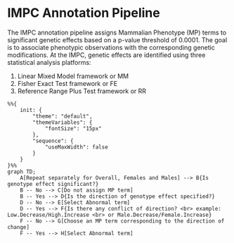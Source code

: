 # IMPC Annotation Pipeline
The IMPC annotation pipeline assigns Mammalian Phenotype (MP) terms to significant genetic effects based on a p-value threshold of 0.0001. The goal is to associate phenotypic observations with the corresponding genetic modifications.
At the IMPC, genetic effects are identified using three statistical analysis platforms:
1. Linear Mixed Model framework or MM
2. Fisher Exact Test framework or FE
3. Reference Range Plus Test framework or RR

```mermaid
%%{
    init: {
        "theme": "default",
        "themeVariables": {
            "fontSize": "15px"
        },
        "sequence": {
            "useMaxWidth": false
        }
    }
}%%
graph TD;
    A[Repeat separately for Overall, Females and Males] --> B{Is genotype effect significant?}
    B -- No --> C[Do not assign MP term]
    B -- Yes --> D{Is the direction of genotype effect specified?}
    D -- No --> E[Select Abnormal term]
    D -- Yes --> F{Is there any conflict of direction? <br> example: Low.Decrease/High.Increase <br> or Male.Decrease/Female.Increase}
    F -- No --> G[Choose an MP term corresponding to the direction of change]
    F -- Yes --> H[Select Abnormal term]
```